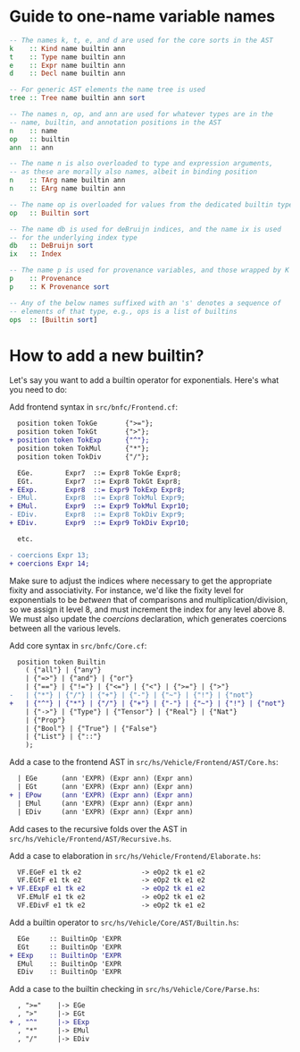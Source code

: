 # Guide to one-name variable names

```haskell
-- The names k, t, e, and d are used for the core sorts in the AST
k    :: Kind name builtin ann
t    :: Type name builtin ann
e    :: Expr name builtin ann
d    :: Decl name builtin ann

-- For generic AST elements the name tree is used
tree :: Tree name builtin ann sort

-- The names n, op, and ann are used for whatever types are in the
-- name, builtin, and annotation positions in the AST
n    :: name
op   :: builtin
ann  :: ann

-- The name n is also overloaded to type and expression arguments,
-- as these are morally also names, albeit in binding position
n    :: TArg name builtin ann
n    :: EArg name builtin ann

-- The name op is overloaded for values from the dedicated builtin type
op   :: Builtin sort

-- The name db is used for deBruijn indices, and the name ix is used
-- for the underlying index type
db   :: DeBruijn sort
ix   :: Index

-- The name p is used for provenance variables, and those wrapped by K
p    :: Provenance
p    :: K Provenance sort

-- Any of the below names suffixed with an 's' denotes a sequence of
-- elements of that type, e.g., ops is a list of builtins
ops  :: [Builtin sort]
```


# How to add a new builtin?

Let's say you want to add a builtin operator for exponentials. Here's what you need to do:

Add frontend syntax in `src/bnfc/Frontend.cf`:

```diff
  position token TokGe       {">="};
  position token TokGt       {">"};
+ position token TokExp      {"^"};
  position token TokMul      {"*"};
  position token TokDiv      {"/"};

  EGe.        Expr7  ::= Expr8 TokGe Expr8;
  EGt.        Expr7  ::= Expr8 TokGt Expr8;
+ EExp.       Expr8  ::= Expr9 TokExp Expr8;
- EMul.       Expr8  ::= Expr8 TokMul Expr9;
+ EMul.       Expr9  ::= Expr9 TokMul Expr10;
- EDiv.       Expr8  ::= Expr8 TokDiv Expr9;
+ EDiv.       Expr9  ::= Expr9 TokDiv Expr10;

  etc.

- coercions Expr 13;
+ coercions Expr 14;
```

Make sure to adjust the indices where necessary to get the appropriate fixity and associativity. For instance, we'd like the fixity level for exponentials to be *between* that of comparisons and multiplication/division, so we assign it level 8, and must increment the index for any level above 8. We must also update the *coercions* declaration, which generates coercions between all the various levels.

Add core syntax in `src/bnfc/Core.cf`:

```diff
  position token Builtin
    ( {"all"} | {"any"}
    | {"=>"} | {"and"} | {"or"}
    | {"=="} | {"!="} | {"<="} | {"<"} | {">="} | {">"}
-   | {"*"} | {"/"} | {"+"} | {"-"} | {"~"} | {"!"} | {"not"}
+   | {"^"} | {"*"} | {"/"} | {"+"} | {"-"} | {"~"} | {"!"} | {"not"}
    | {"->"} | {"Type"} | {"Tensor"} | {"Real"} | {"Nat"}
    | {"Prop"}
    | {"Bool"} | {"True"} | {"False"}
    | {"List"} | {"::"}
    );

```

Add a case to the frontend AST in `src/hs/Vehicle/Frontend/AST/Core.hs`:
```diff
  | EGe      (ann 'EXPR) (Expr ann) (Expr ann)
  | EGt      (ann 'EXPR) (Expr ann) (Expr ann)
+ | EPow     (ann 'EXPR) (Expr ann) (Expr ann)
  | EMul     (ann 'EXPR) (Expr ann) (Expr ann)
  | EDiv     (ann 'EXPR) (Expr ann) (Expr ann)
```

Add cases to the recursive folds over the AST in `src/hs/Vehicle/Frontend/AST/Recursive.hs`.

Add a case to elaboration in `src/hs/Vehicle/Frontend/Elaborate.hs`:

```diff
  VF.EGeF e1 tk e2               -> eOp2 tk e1 e2
  VF.EGtF e1 tk e2               -> eOp2 tk e1 e2
+ VF.EExpF e1 tk e2              -> eOp2 tk e1 e2
  VF.EMulF e1 tk e2              -> eOp2 tk e1 e2
  VF.EDivF e1 tk e2              -> eOp2 tk e1 e2
```

Add a builtin operator to `src/hs/Vehicle/Core/AST/Builtin.hs`:

```diff
  EGe     :: BuiltinOp 'EXPR
  EGt     :: BuiltinOp 'EXPR
+ EExp    :: BuiltinOp 'EXPR
  EMul    :: BuiltinOp 'EXPR
  EDiv    :: BuiltinOp 'EXPR
```

Add a case to the builtin checking in `src/hs/Vehicle/Core/Parse.hs`:

```diff
  , ">="    |-> EGe
  , ">"     |-> EGt
+ , "^"     |-> EExp
  , "*"     |-> EMul
  , "/"     |-> EDiv
```

